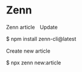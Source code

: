 # Zenn
Zenn article　Update　　

$ npm install zenn-cli@latest

Create new article　　

$ npx zenn new:article
